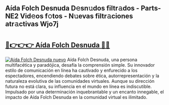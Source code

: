 ## Aída Folch Desnuda D𝚎sn𝚞dos filtr𝚊dos - Parts-NE2 Vid𝚎os f𝚘tos - N𝚞evas filtr𝚊ciones atr𝚊ctivas Wjo7j

# <h2><a href="http://mb4s261.tromn.icu/?c=A%c3%adda+Folch+Desnuda">🔗👉👉👉 Aída Folch Desnuda 🔗🔗</a></h2>

[![Aída Folch Desnuda nuevo](https://i.imgur.com/pEAQMta.gif)](http://mb4s261.tromn.icu/?c=A%c3%adda+Folch+Desnuda)
Aída Folch Desnuda, una persona multifacética y paradójica, desafía la comprensión simple. Su innovador estilo de comunicación en línea ha cautivado y enfurecido a los espectadores, encendiendo debates sobre ética, autorrepresentación y la naturaleza evolutiva de las comunidades virtuales. Aunque su dirección futura no está clara, su influencia en el mundo en línea es indiscutible. Impulsado por una determinación inquebrantable y un encanto innegable, el impacto de Aída Folch Desnuda en la comunidad virtual es ilimitado.
